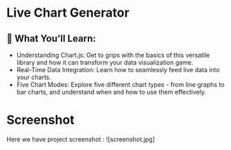 # Live Chart Generator

## 🌟 What You'll Learn:
- Understanding Chart.js: Get to grips with the basics of this versatile library and how it can transform your data visualization game.
- Real-Time Data Integration: Learn how to seamlessly feed live data into your charts.
- Five Chart Modes: Explore five different chart types - from line graphs to bar charts, and understand when and how to use them effectively.

# Screenshot
Here we have project screenshot :
![screenshot.jpg]

